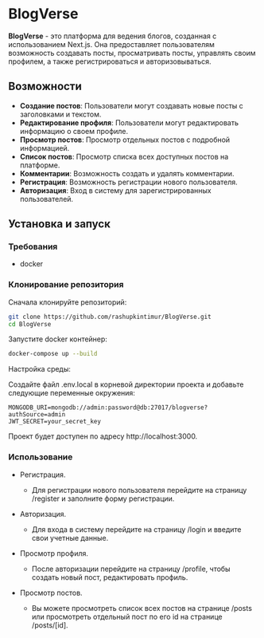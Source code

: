 # BlogVerse

**BlogVerse** - это платформа для ведения блогов, созданная с использованием Next.js. Она предоставляет пользователям возможность создавать посты, просматривать посты, управлять своим профилем, а также регистрироваться и авторизовываться.

## Возможности

- **Создание постов**: Пользователи могут создавать новые посты с заголовками и текстом.
- **Редактирование профиля**: Пользователи могут редактировать информацию о своем профиле.
- **Просмотр постов**: Просмотр отдельных постов с подробной информацией.
- **Список постов**: Просмотр списка всех доступных постов на платформе.
- **Комментарии**: Возможность создать и удалять комментарии.
- **Регистрация**: Возможность регистрации нового пользователя.
- **Авторизация**: Вход в систему для зарегистрированных пользователей.

## Установка и запуск

### Требования

- docker

### Клонирование репозитория

Сначала клонируйте репозиторий:

```bash
git clone https://github.com/rashupkintimur/BlogVerse.git
cd BlogVerse
```

Запустите docker контейнер:

```bash
docker-compose up --build
```

Настройка среды:

Создайте файл .env.local в корневой директории проекта и добавьте следующие переменные окружения:

```
MONGODB_URI=mongodb://admin:password@db:27017/blogverse?authSource=admin
JWT_SECRET=your_secret_key
```

Проект будет доступен по адресу http://localhost:3000.

### Использование

- Регистрация.

  - Для регистрации нового пользователя перейдите на страницу /register и заполните форму регистрации.

- Авторизация.

  - Для входа в систему перейдите на страницу /login и введите свои учетные данные.

- Просмотр профиля.

  - После авторизации перейдите на страницу /profile, чтобы создать новый пост, редактировать профиль.

- Просмотр постов.

  - Вы можете просмотреть список всех постов на странице /posts или просмотреть отдельный пост по его id на странице /posts/[id].
